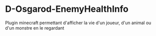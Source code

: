 # D-Osgarod-EnemyHealthInfo
Plugin minecraft permettant d'afficher la vie d'un joueur, d'un animal ou d'un monstre en le regardant 
